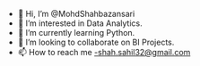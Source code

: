 - 👋 Hi, I’m @MohdShahbazansari
- 👀 I’m interested in Data Analytics.  
- 🌱 I’m currently learning Python.
- 💞️ I’m looking to collaborate on BI Projects.
- 📫 How to reach me -shah.sahil32@gmail.com

<!---
MohdShahbazansari/MohdShahbazansari is a ✨ special ✨ repository because its `README.md` (this file) appears on your GitHub profile.
You can click the Preview link to take a look at your changes.
--->
